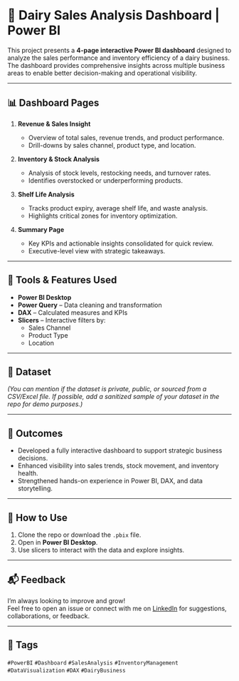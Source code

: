 # 🧀 Dairy Sales Analysis Dashboard | Power BI

This project presents a **4-page interactive Power BI dashboard** designed to analyze the sales performance and inventory efficiency of a dairy business. The dashboard provides comprehensive insights across multiple business areas to enable better decision-making and operational visibility.

---

## 📊 Dashboard Pages

1. **Revenue & Sales Insight**
   - Overview of total sales, revenue trends, and product performance.
   - Drill-downs by sales channel, product type, and location.

2. **Inventory & Stock Analysis**
   - Analysis of stock levels, restocking needs, and turnover rates.
   - Identifies overstocked or underperforming products.

3. **Shelf Life Analysis**
   - Tracks product expiry, average shelf life, and waste analysis.
   - Highlights critical zones for inventory optimization.

4. **Summary Page**
   - Key KPIs and actionable insights consolidated for quick review.
   - Executive-level view with strategic takeaways.

---

## 🔧 Tools & Features Used

- **Power BI Desktop**
- **Power Query** – Data cleaning and transformation
- **DAX** – Calculated measures and KPIs
- **Slicers** – Interactive filters by:
  - Sales Channel
  - Product Type
  - Location

---

## 📁 Dataset

*(You can mention if the dataset is private, public, or sourced from a CSV/Excel file. If possible, add a sanitized sample of your dataset in the repo for demo purposes.)*

---

## 🚀 Outcomes

- Developed a fully interactive dashboard to support strategic business decisions.
- Enhanced visibility into sales trends, stock movement, and inventory health.
- Strengthened hands-on experience in Power BI, DAX, and data storytelling.

---

## 📌 How to Use

1. Clone the repo or download the `.pbix` file.
2. Open in **Power BI Desktop**.
3. Use slicers to interact with the data and explore insights.

---

## 📬 Feedback

I’m always looking to improve and grow!  
Feel free to open an issue or connect with me on [LinkedIn](#) for suggestions, collaborations, or feedback.

---

## 📌 Tags

`#PowerBI` `#Dashboard` `#SalesAnalysis` `#InventoryManagement` `#DataVisualization` `#DAX` `#DairyBusiness`


